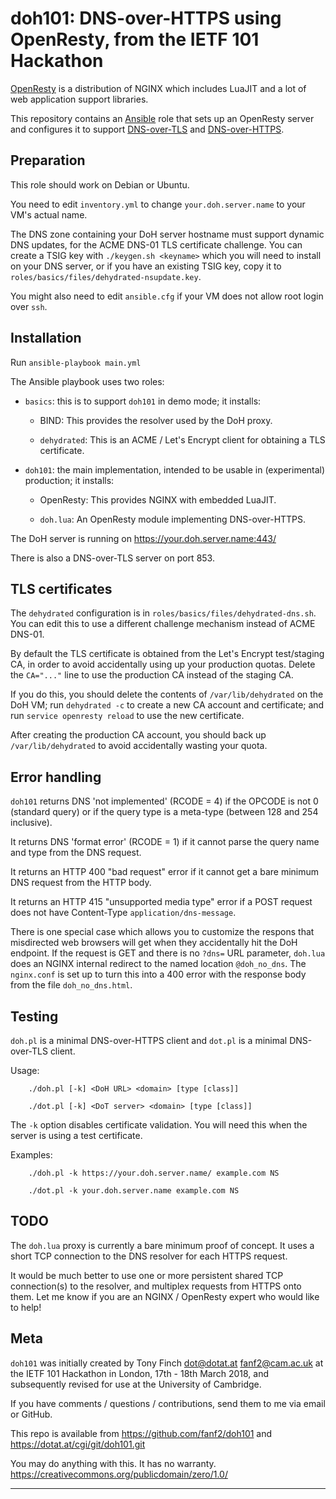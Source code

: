 doh101: DNS-over-HTTPS using OpenResty, from the IETF 101 Hackathon
===================================================================

[OpenResty](https://openresty.org/) is a distribution of NGINX which
includes LuaJIT and a lot of web application support libraries.

This repository contains an [Ansible](https://www.ansible.com) role
that sets up an OpenResty server and configures it to support
[DNS-over-TLS](https://tools.ietf.org/html/rfc7858) and
[DNS-over-HTTPS](https://tools.ietf.org/html/draft-ietf-doh-dns-over-https).


Preparation
-----------

This role should work on Debian or Ubuntu.

You need to edit `inventory.yml` to change `your.doh.server.name` to
your VM's actual name.

The DNS zone containing your DoH server hostname must support dynamic
DNS updates, for the ACME DNS-01 TLS certificate challenge. You can
create a TSIG key with `./keygen.sh <keyname>` which you will need to
install on your DNS server, or if you have an existing TSIG key, copy
it to `roles/basics/files/dehydrated-nsupdate.key`.

You might also need to edit `ansible.cfg` if your VM does not allow
root login over `ssh`.


Installation
------------

Run `ansible-playbook main.yml`

The Ansible playbook uses two roles:

* `basics`: this is to support `doh101` in demo mode; it installs:

    * BIND: This provides the resolver used by the DoH proxy.

    * `dehydrated`: This is an ACME / Let's Encrypt client for
      obtaining a TLS certificate.

* `doh101`: the main implementation, intended to be usable in
  (experimental) production; it installs:

    * OpenResty: This provides NGINX with embedded LuaJIT.

    * `doh.lua`: An OpenResty module implementing DNS-over-HTTPS.

The DoH server is running on https://your.doh.server.name:443/

There is also a DNS-over-TLS server on port 853.


TLS certificates
----------------

The `dehydrated` configuration is in
`roles/basics/files/dehydrated-dns.sh`. You can edit this to use a
different challenge mechanism instead of ACME DNS-01.

By default the TLS certificate is obtained from the Let's Encrypt
test/staging CA, in order to avoid accidentally using up your
production quotas. Delete the `CA="..."` line to use the production CA
instead of the staging CA.

If you do this, you should delete the contents of
`/var/lib/dehydrated` on the DoH VM; run `dehydrated -c` to create a
new CA account and certificate; and run `service openresty reload` to
use the new certificate.

After creating the production CA account, you should back up
`/var/lib/dehydrated` to avoid accidentally wasting your quota.


Error handling
--------------

`doh101` returns DNS 'not implemented' (RCODE = 4) if the OPCODE is
not 0 (standard query) or if the query type is a meta-type (between
128 and 254 inclusive).

It returns DNS 'format error' (RCODE = 1) if it cannot parse the query
name and type from the DNS request.

It returns an HTTP 400 "bad request" error if it cannot get a bare
minimum DNS request from the HTTP body.

It returns an HTTP 415 "unsupported media type" error if a POST
request does not have Content-Type `application/dns-message`.

There is one special case which allows you to customize the respons
that misdirected web browsers will get when they accidentally hit the
DoH endpoint. If the request is GET and there is no `?dns=` URL
parameter, `doh.lua` does an NGINX internal redirect to the named
location `@doh_no_dns`. The `nginx.conf` is set up to turn this into a
400 error with the response body from the file `doh_no_dns.html`.


Testing
-------

`doh.pl` is a minimal DNS-over-HTTPS client and
`dot.pl` is a minimal DNS-over-TLS client.

Usage:

        ./doh.pl [-k] <DoH URL> <domain> [type [class]]

        ./dot.pl [-k] <DoT server> <domain> [type [class]]

The `-k` option disables certificate validation. You will need
this when the server is using a test certificate.

Examples:

        ./doh.pl -k https://your.doh.server.name/ example.com NS

        ./dot.pl -k your.doh.server.name example.com NS


TODO
----

The `doh.lua` proxy is currently a bare minimum proof of concept. It
uses a short TCP connection to the DNS resolver for each HTTPS request.

It would be much better to use one or more persistent shared TCP
connection(s) to the resolver, and multiplex requests from HTTPS onto
them. Let me know if you are an NGINX / OpenResty expert who would
like to help!


Meta
----

`doh101` was initially created by Tony Finch <dot@dotat.at> <fanf2@cam.ac.uk>
at the IETF 101 Hackathon in London, 17th - 18th March 2018,
and subsequently revised for use at the University of Cambridge.

If you have comments / questions / contributions, send them to me via
email or GitHub.

This repo is available from https://github.com/fanf2/doh101
and https://dotat.at/cgi/git/doh101.git

You may do anything with this. It has no warranty.
<https://creativecommons.org/publicdomain/zero/1.0/>

------------------------------------------------------------------------
